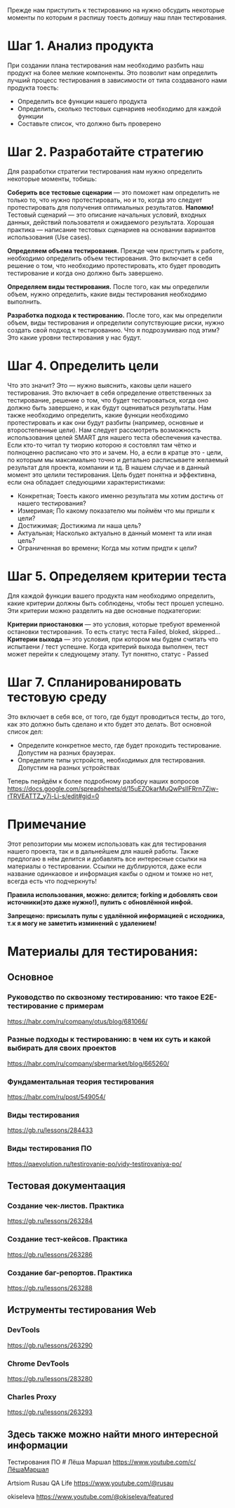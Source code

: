 Прежде нам приступить к тестированию на нужно обсудить некоторые моменты по которым я распишу тоесть допишу наш план тестирования.
# Шаг 1. Анализ продукта

При создании плана тестирования нам необходимо разбить наш продукт на более мелкие компоненты. Это позволит нам определить лучший процесс тестирования в зависимости от типа создаваного нами продукта тоесть:
- Определить все функции нашего продукта
- Определить, сколько тестовых сценариев необходимо для каждой функции
- Составьте список, что должно быть проверено

# Шаг 2. Разработайте стратегию

Для разработки стратегии тестирования нам нужно определить некоторые моменты, тобишь:

**Соберить все тестовые сценарии** — это поможет нам определить не только то, что нужно протестировать, но и то, когда это следует протестировать для получения оптимальных результатов. **Напомю!** Тестовый сценарий — это описание начальных условий, входных данных, действий пользователя и ожидаемого результата.
Хорошая практика — написание тестовых сценариев на основании вариантов использования (Use cases).

**Определяем объема тестирования.** Прежде чем приступить к работе, необходимо определить объем тестирования. Это включает в себя решение о том, что необходимо протестировать, кто будет проводить тестирование и когда оно должно быть завершено.

**Определяем виды тестирования.** После того, как мы определили объем, нужно определить, какие виды тестирования необходимо выполнить. 

**Разработка подхода к тестированию.** После того, как мы определили объем, виды тестирования и определили сопутствующие риски, нужно создать свой подход к тестированию. Что я подрозумиваю под этим? Это какие уровни тестирования у нас будут.

# Шаг 4. Определить цели

Что это значит? Это — нужно выяснить, каковы цели нашего тестирования. Это включает в себя определение ответственных за тестирование, решение о том, что будет тестироваться, когда оно должно быть завершено, и как будут оцениваться результаты. Нам также необходимо определить, какие функции необходимо протестировать и как они будут разбиты (например, основные и второстепенные цели). Нам следует рассмотреть возможность использования целей SMART для нашего теста обеспечения качества. Если кто-то читал ту тиорию которою я состовлял там чётко и полноценно расписано что это и зачем. Но, а если в кратце это - цели, по которым мы максимально точно и детально расписываете желаемый результат для проекта, компании и тд. В нашем случае и в данный момент это целили тестирования. Цель будет понятна и эффективна, если она обладает следующими характеристиками:
- Конкретная; Тоесть какого именно результата мы хотим достичь от нашего тестирования?
- Измеримая; По какому показателю мы поймём что мы пришли к цели?
- Достижимая; Достижима ли наша цель?
- Актуальная; Насколько актуально в данный момент та или иная цель?
- Ограниченная во времени; Когда мы хотим придти к цели?

# Шаг 5. Определяем критерии теста
Для каждой функции вашего продукта нам необходимо определить, какие критерии должны быть соблюдены, чтобы тест прошел успешно. Эти критерии можно разделить на две основные подкатегории:

**Критерии приостановки** — это условия, которые требуют временной остановки тестирования. То есть статус теста Failed, bloked, skipped...
**Критерии выхода** — это условия, при котором мы будем считать что испытаени / тест успешне. Когда критерий выхода выполнен, тест может перейти к следующему этапу. Тут понятно, статус - Passed

# Шаг 7. Спланированировать тестовую среду

Это включает в себя все, от того, где будут проводиться тесты, до того, как это должно быть сделано и кто будет это делать. Вот основной список дел:
- Определите конкретное место, где будет проходить тестирование. Допустим на разных браузерах.
- Определите типы устройств, необходимых для тестирования. Допустим на разных устройствах

Теперь перйдём к более подробному разбору наших вопросов https://docs.google.com/spreadsheets/d/15uEZOkarMuQwPsIlFRrn7Zjw-rTRVEATTZ_y7j-Li-s/edit#gid=0

















# Примечание

Этот репозитории мы можем использовать как для тестирования нашего проекта, так и в дальнейшем для нашей работы. Также предлогаю в нём делится и добавлять все интересные ссылки на материалы о тестировании. Ссылки не дублируются, даже если название одинкаовое и информация какбы о одном и томже но нет, всегда есть что подчеркнуть!

**Правила использования, можно: делится; forking и добовлять свои источники(**это даже нужно!**), пулить с обновлённой инфой.**

**Запрещено: присылать пулы с удалённой информацией с исходника, т.к я могу не заметить изминений с удалением!**

# Материалы для тестирования:

## Основное

### Руководство по сквозному тестированию: что такое E2E-тестирование с примерам
https://habr.com/ru/company/otus/blog/681066/

### Разные подходы к тестированию: в чем их суть и какой выбирать для своих проектов
https://habr.com/ru/company/sbermarket/blog/665260/

### Фундаментальная теория тестирования
https://habr.com/ru/post/549054/

### Виды тестирования
https://gb.ru/lessons/284433

### Виды тестирования ПО
https://qaevolution.ru/testirovanie-po/vidy-testirovaniya-po/

## Тестовая документаация

### Создание чек-листов. Практика
https://gb.ru/lessons/263284

### Создание тест-кейсов. Практика
https://gb.ru/lessons/263286

### Создание баг-репортов. Практика
https://gb.ru/lessons/263288

## Иструменты тестирования Web

### DevTools
https://gb.ru/lessons/263290

### Chrome DevTools
https://gb.ru/lessons/283280

### Charles Proxy
https://gb.ru/lessons/263293

## Здесь также можно найти много интересной информации

Тестирования ПО # Лёша Маршал 
https://www.youtube.com/c/ЛёшаМаршал

Artsiom Rusau 
QA Life https://www.youtube.com/@rusau

okiseleva 
https://www.youtube.com/@okiseleva/featured
